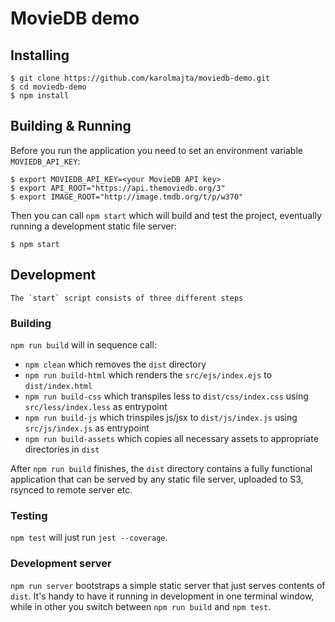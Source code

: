 # MovieDB demo

## Installing

    $ git clone https://github.com/karolmajta/moviedb-demo.git
    $ cd moviedb-demo
    $ npm install

## Building & Running

Before you run the application you need to set an environment variable `MOVIEDB_API_KEY`:

    $ export MOVIEDB_API_KEY=<your MovieDB API key>
    $ export API_ROOT="https://api.themoviedb.org/3"
    $ export IMAGE_ROOT="http://image.tmdb.org/t/p/w370"

Then you can call `npm start` which will build and test the project, eventually running a development static file
server:

    $ npm start

## Development

    The `start` script consists of three different steps

### Building

`npm run build` will in sequence call:

- `npm clean` which removes the `dist` directory
- `npm run build-html` which renders the `src/ejs/index.ejs` to `dist/index.html`
- `npm run build-css` which transpiles less to `dist/css/index.css` using `src/less/index.less` as entrypoint
- `npm run build-js` which trinspiles js/jsx to `dist/js/index.js` using `src/js/index.js` as entrypoint
- `npm run build-assets` which copies all necessary assets to appropriate directories in `dist`

After `npm run build` finishes, the `dist` directory contains a fully functional application that can be served by
any static file server, uploaded to S3, rsynced to remote server etc.

### Testing

`npm test` will just run `jest --coverage`.

### Development server

`npm run server` bootstraps a simple static server that just serves contents of `dist`. It's handy to have it running in
development in one terminal window, while in other you switch between `npm run build` and `npm test`.
